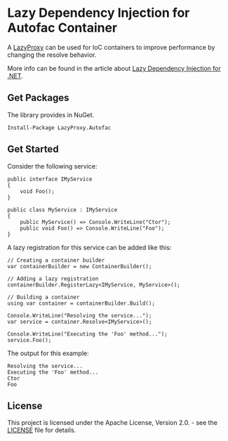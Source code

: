 # Lazy Dependency Injection for Autofac Container

A [LazyProxy](https://github.com/servicetitan/lazy-proxy) can be used for IoC containers to improve performance by changing the resolve behavior.

More info can be found in the article about [Lazy Dependency Injection for .NET](https://dev.to/hypercodeplace/lazy-dependency-injection-37en).

## Get Packages

The library provides in NuGet.

```
Install-Package LazyProxy.Autofac
```

## Get Started

Consider the following service:

```CSharp
public interface IMyService
{
    void Foo();
}

public class MyService : IMyService
{
    public MyService() => Console.WriteLine("Ctor");
    public void Foo() => Console.WriteLine("Foo");
}
```

A lazy registration for this service can be added like this:

```CSharp
// Creating a container builder
var containerBuilder = new ContainerBuilder();

// Adding a lazy registration
containerBuilder.RegisterLazy<IMyService, MyService>();

// Building a container
using var container = containerBuilder.Build();

Console.WriteLine("Resolving the service...");
var service = container.Resolve<IMyService>();

Console.WriteLine("Executing the 'Foo' method...");
service.Foo();
```

The output for this example:

```
Resolving the service...
Executing the 'Foo' method...
Ctor
Foo
```

## License

This project is licensed under the Apache License, Version 2.0. - see the [LICENSE](https://github.com/servicetitan/lazy-proxy-Autofac/blob/master/LICENSE) file for details.